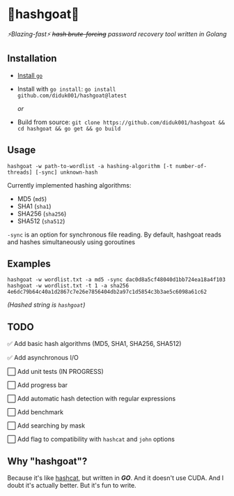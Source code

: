 # 🐐hashgoat🐐

*⚡Blazing-fast⚡ ~~hash brute-forcing~~ password recovery tool written in Golang*

## Installation

* [Install `go`](https://go.dev/doc/install) 
* Install with `go install`: `go install github.com/diduk001/hashgoat@latest`

  *or*
* Build from source: `git clone https://github.com/diduk001/hashgoat && cd hashgoat && go get && go build`

## Usage

`hashgoat -w path-to-wordlist -a hashing-algorithm [-t number-of-threads] [-sync] unknown-hash`

Currently implemented hashing algorithms:
- MD5 (`md5`)
- SHA1 (`sha1`)
- SHA256 (`sha256`)
- SHA512 (`sha512`)

`-sync` is an option for synchronous file reading. By default, hashgoat reads and hashes simultaneously using goroutines


## Examples

```
hashgoat -w wordlist.txt -a md5 -sync dac0d8a5cf48040d1bb724ea18a4f103
hashgoat -w wordlist.txt -t 1 -a sha256 4e6dc79b64c40a1d2867c7e26e7856404db2a97c1d5854c3b3ae5c6098a61c62
```

*(Hashed string is `hashgoat`)*

## TODO

✅ Add basic hash algorithms (MD5, SHA1, SHA256, SHA512)

✅ Add asynchronous I/O

⬜ Add unit tests (IN PROGRESS)

⬜ Add progress bar

⬜ Add automatic hash detection with regular expressions

⬜ Add benchmark

⬜ Add searching by mask

⬜ Add flag to compatibility with `hashcat` and `john` options


## Why "hashgoat"?

Because it's like [hashcat](https://github.com/hashcat/hashcat), but written in ***GO***. And it doesn't use CUDA. 
And I doubt it's actually better. But it's fun to write.